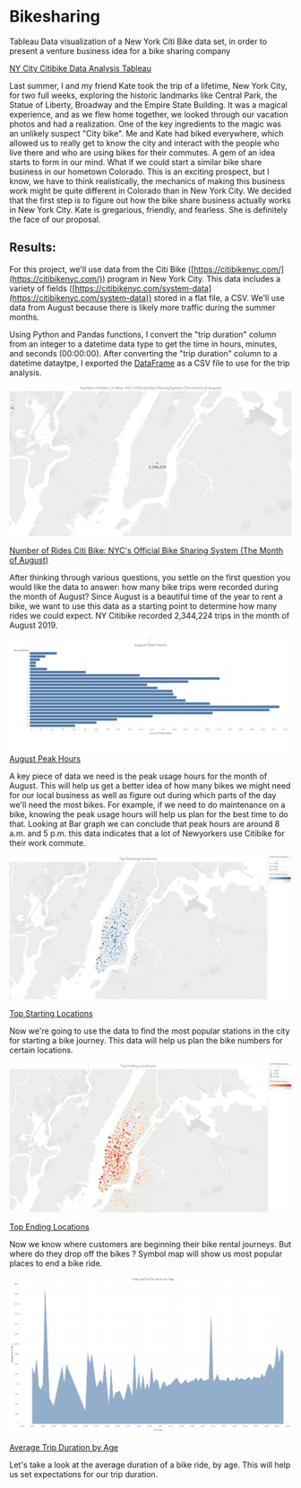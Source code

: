 # Bikesharing

Tableau Data visualization of a New York Citi Bike data set, in order to present a venture business idea for a bike sharing company

[NY City Citibike Data Analysis Tableau](https://public.tableau.com/app/profile/milos.popov/viz/Module15Challenge_16754567361060/NumberofRidesCitiBikeNYCsOfficialBikeSharingSystemTheMonthofAugust?publish=yes)

Last summer, I and my friend Kate took the trip of a lifetime, New York City, for two full weeks, exploring the historic landmarks like Central Park, the Statue of Liberty, Broadway and the Empire State Building. It was a magical experience, and as we flew home together, we looked through our vacation photos and had a realization. One of the key ingredients to the magic was an unlikely suspect "City bike". Me and Kate had biked everywhere, which allowed us to really get to know the city and interact with the people who live there and who are using bikes for their commutes. A gem of an idea starts to form in our mind. What if we could start a similar bike share business in our hometown Colorado. This is an exciting prospect, but I know, we have to think realistically, the mechanics of making this business work might be quite different in Colorado than in New York City. We decided that the first step is to figure out how the bike share business actually works in New York City. Kate is gregarious, friendly, and fearless. She is definitely the face of our proposal.

## Results:

For this project, we'll use data from the Citi Bike ([https://citibikenyc.com/](https://citibikenyc.com/)) program in New York City. This data includes a variety of fields ([https://citibikenyc.com/system-data](https://citibikenyc.com/system-data)) stored in a flat file, a CSV. We'll use data from August because there is likely more traffic during the summer months.

Using Python and Pandas functions, I convert the "trip duration" column from an integer to a datetime data type to get the time in hours, minutes, and seconds (00:00:00). After  converting the "trip duration" column to a datetime dataytpe, I exported the [DataFrame](https://github.com/MilosPopov007/Bikesharing/blob/main/NYC_Citibike_Challenge.ipynb) as a CSV file to use for the trip analysis.


![This is an image](https://github.com/MilosPopov007/Bikesharing/blob/main/NYC%20Bike/Number%20of%20Rides.png)

[Number of Rides Citi Bike: NYC's Official Bike Sharing System (The Month of August)](https://public.tableau.com/app/profile/milos.popov/viz/Module15Challenge_16754567361060/NumberofRidesCitiBikeNYCsOfficialBikeSharingSystemTheMonthofAugust)

After thinking through various questions, you settle on the first question you would like the data to answer: how many bike trips were recorded during the month of August? Since August is a beautiful time of the year to rent a bike, we want to use this data as a starting point to determine how many rides we could expect. NY Citibike recorded 2,344,224 trips in the month of August 2019.


![This is an image](https://github.com/MilosPopov007/Bikesharing/blob/main/NYC%20Bike/August%20Peak%20Hours.png)
[August Peak Hours](https://public.tableau.com/app/profile/milos.popov/viz/Module15Challenge_16754567361060/NumberofRidesCitiBikeNYCsOfficialBikeSharingSystemTheMonthofAugust?publish=yes)  

A key piece of data we need is the peak usage hours for the month of August. This will help us get a better idea of how many bikes we might need for our local business as well as figure out during which parts of the day we'll need the most bikes. For example, if we need to do maintenance on a bike, knowing the peak usage hours will help us plan for the best time to do that. Looking at Bar graph we can conclude that peak hours are around 8 a.m. and 5 p.m. this data indicates  that a lot of Newyorkers use Citibike for their work commute.

![This is an image](https://github.com/MilosPopov007/Bikesharing/blob/main/NYC%20Bike/Top%20Starting%20Locations.png)

[Top Starting Locations](https://public.tableau.com/app/profile/milos.popov/viz/Module15Challenge_16754567361060/NumberofRidesCitiBikeNYCsOfficialBikeSharingSystemTheMonthofAugust)

Now we're going to use the data to find the most popular stations in the city for starting a bike journey. This data will help us plan the  bike numbers for certain locations.

![This is an image](https://github.com/MilosPopov007/Bikesharing/blob/main/NYC%20Bike/Top%20Ending%20Locations.png)

[Top Ending Locations](https://public.tableau.com/app/profile/milos.popov/viz/Module15Challenge_16754567361060/NumberofRidesCitiBikeNYCsOfficialBikeSharingSystemTheMonthofAugust)

Now we know where customers are beginning their bike rental journeys. But where do they drop off the bikes ? Symbol map will show us most popular places to end a bike ride.

![This is an image](https://github.com/MilosPopov007/Bikesharing/blob/main/NYC%20Bike/Average%20trip%20duration%20by%20age.png)

[Average Trip Duration by Age](https://public.tableau.com/app/profile/milos.popov/viz/Module15Challenge_16754567361060/NumberofRidesCitiBikeNYCsOfficialBikeSharingSystemTheMonthofAugust) 

Let's take a look at the average duration of a bike ride, by age. This will help us set expectations for our trip duration.

